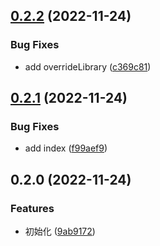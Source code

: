 

## [0.2.2](https://github.com/kafudev/react-native-esp-idf/compare/v0.2.1...v0.2.2) (2022-11-24)


### Bug Fixes

* add overrideLibrary ([c369c81](https://github.com/kafudev/react-native-esp-idf/commit/c369c81bfd84b218a5dd35bf3d7c037c12ed0027))

## [0.2.1](https://github.com/kafudev/react-native-esp-idf/compare/v0.2.0...v0.2.1) (2022-11-24)


### Bug Fixes

* add index ([f99aef9](https://github.com/kafudev/react-native-esp-idf/commit/f99aef994947e51d1a28cbd8f5979096e85c1e06))

## 0.2.0 (2022-11-24)


### Features

* 初始化 ([9ab9172](https://github.com/kafudev/react-native-esp-idf/commit/9ab917265eee96d9597f840716da51c287d82960))